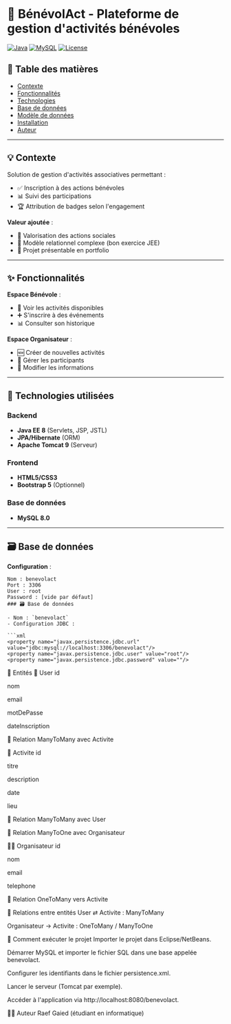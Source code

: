 # 🌱 BénévolAct - Plateforme de gestion d'activités bénévoles  

[![Java](https://img.shields.io/badge/Java-EE%208+-orange?logo=java)](https://java.com)
[![MySQL](https://img.shields.io/badge/MySQL-8.0-blue?logo=mysql)](https://mysql.com)
[![License](https://img.shields.io/badge/License-MIT-green)](https://opensource.org/licenses/MIT)

## 📖 Table des matières  
- [Contexte](#-contexte)  
- [Fonctionnalités](#-fonctionnalités)  
- [Technologies](#-technologies-utilisées)  
- [Base de données](#-base-de-données)  
- [Modèle de données](#-modèle-de-données)  
- [Installation](#-installation)  
- [Auteur](#-auteur)  

---

## 💡 Contexte  
Solution de gestion d'activités associatives permettant :  
- ✅ Inscription à des actions bénévoles  
- 📊 Suivi des participations  
- 🏆 Attribution de badges selon l'engagement  

**Valeur ajoutée** :  
- 👥 Valorisation des actions sociales  
- 🔗 Modèle relationnel complexe (bon exercice JEE)  
- 💼 Projet présentable en portfolio  

---

## ✨ Fonctionnalités  
**Espace Bénévole** :  
- 📅 Voir les activités disponibles  
- ➕ S'inscrire à des événements  
- 📊 Consulter son historique  

**Espace Organisateur** :  
- 🆕 Créer de nouvelles activités  
- 👥 Gérer les participants  
- 📝 Modifier les informations  

---

## 🧱 Technologies utilisées  
### Backend  
- **Java EE 8** (Servlets, JSP, JSTL)  
- **JPA/Hibernate** (ORM)  
- **Apache Tomcat 9** (Serveur)  

### Frontend  
- **HTML5/CSS3**  
- **Bootstrap 5** (Optionnel)  

### Base de données  
- **MySQL 8.0**  

---

## 🗃️ Base de données  
**Configuration** :  
```properties
Nom : benevolact  
Port : 3306  
User : root  
Password : [vide par défaut]  
### 🗃️ Base de données

- Nom : `benevolact`
- Configuration JDBC :

```xml
<property name="javax.persistence.jdbc.url" value="jdbc:mysql://localhost:3306/benevolact"/>
<property name="javax.persistence.jdbc.user" value="root"/>
<property name="javax.persistence.jdbc.password" value=""/>
```
📐 Entités
👤 User
id

nom

email

motDePasse

dateInscription

🔗 Relation ManyToMany avec Activite

🎯 Activite
id

titre

description

date

lieu

🔗 Relation ManyToMany avec User

🔗 Relation ManyToOne avec Organisateur

🧑‍💼 Organisateur
id

nom

email

telephone

🔗 Relation OneToMany vers Activite

🔄 Relations entre entités
User ⇄ Activite : ManyToMany

Organisateur → Activite : OneToMany / ManyToOne

🚀 Comment exécuter le projet
Importer le projet dans Eclipse/NetBeans.

Démarrer MySQL et importer le fichier SQL dans une base appelée benevolact.

Configurer les identifiants dans le fichier persistence.xml.

Lancer le serveur (Tomcat par exemple).

Accéder à l'application via http://localhost:8080/benevolact.

👨‍🎓 Auteur
Raef Gaied (étudiant en informatique)
```
